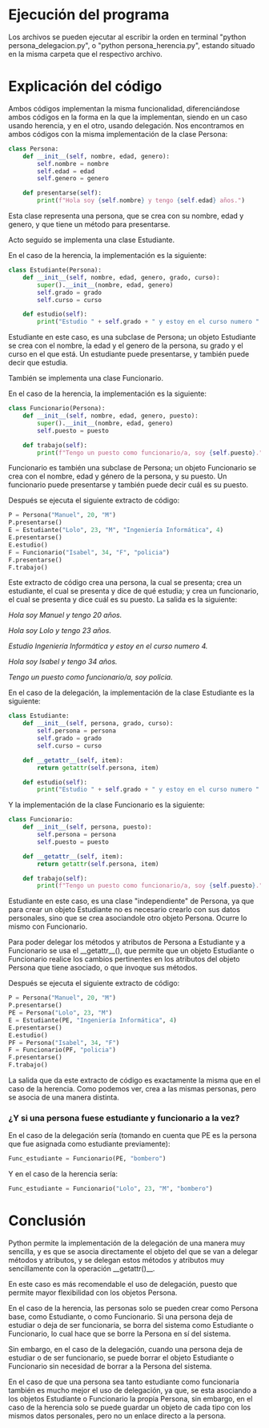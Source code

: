 # Ejecución del programa
Los archivos se pueden ejecutar al escribir la orden en terminal "python persona_delegacion.py", o "python persona_herencia.py", estando situado en la misma carpeta que el respectivo archivo.
# Explicación del código
Ambos códigos implementan la misma funcionalidad, diferenciándose ambos códigos en la forma en la que la implementan, siendo en un caso usando herencia, y en el otro, usando delegación.
Nos encontramos en ambos códigos con la misma implementación de la clase Persona:
```python
class Persona:
    def __init__(self, nombre, edad, genero):
        self.nombre = nombre
        self.edad = edad
        self.genero = genero

    def presentarse(self):
        print(f"Hola soy {self.nombre} y tengo {self.edad} años.")
```
Esta clase representa una persona, que se crea con su nombre, edad y genero, y que tiene un método para presentarse.

Acto seguido se implementa una clase Estudiante.

En el caso de la herencia, la implementación es la siguiente:

```python
class Estudiante(Persona):
    def __init__(self, nombre, edad, genero, grado, curso):
        super().__init__(nombre, edad, genero)
        self.grado = grado
        self.curso = curso

    def estudio(self):
        print("Estudio " + self.grado + " y estoy en el curso numero " + str(self.curso) + ".")
```

Estudiante en este caso, es una subclase de Persona; un objeto Estudiante se crea con el nombre, la edad y el genero de la persona, su grado y el curso en el que está. Un estudiante puede presentarse, y también puede decir que estudia.

También se implementa una clase Funcionario.

En el caso de la herencia, la implementación es la siguiente:

```python
class Funcionario(Persona):
    def __init__(self, nombre, edad, genero, puesto):
        super().__init__(nombre, edad, genero)
        self.puesto = puesto

    def trabajo(self):
        print(f"Tengo un puesto como funcionario/a, soy {self.puesto}.")
```

Funcionario es también una subclase de Persona; un objeto Funcionario se crea con el nombre, edad y género de la persona, y su puesto. Un funcionario puede presentarse y también puede decir cuál es su puesto.

Después se ejecuta el siguiente extracto de código:
```python
P = Persona("Manuel", 20, "M")
P.presentarse()
E = Estudiante("Lolo", 23, "M", "Ingeniería Informática", 4)
E.presentarse()
E.estudio()
F = Funcionario("Isabel", 34, "F", "policia")
F.presentarse()
F.trabajo()
```
Este extracto de código crea una persona, la cual se presenta; crea un estudiante, el cual se presenta y dice de qué estudia; y crea un funcionario, el cual se presenta y dice cuál es su puesto. La salida es la siguiente:

_Hola soy Manuel y tengo 20 años._

_Hola soy Lolo y tengo 23 años._

_Estudio Ingeniería Informática y estoy en el curso numero 4._

_Hola soy Isabel y tengo 34 años._

_Tengo un puesto como funcionario/a, soy policia._

En el caso de la delegación, la implementación de la clase Estudiante es la siguiente:

```python
class Estudiante:
    def __init__(self, persona, grado, curso):
        self.persona = persona
        self.grado = grado
        self.curso = curso

    def __getattr__(self, item):
        return getattr(self.persona, item)

    def estudio(self):
        print("Estudio " + self.grado + " y estoy en el curso numero " + str(self.curso) +".")
```

Y la implementación de la clase Funcionario es la siguiente:

```python
class Funcionario:
    def __init__(self, persona, puesto):
        self.persona = persona
        self.puesto = puesto

    def __getattr__(self, item):
        return getattr(self.persona, item)

    def trabajo(self):
        print(f"Tengo un puesto como funcionario/a, soy {self.puesto}.")
```

Estudiante en este caso, es una clase "independiente" de Persona, ya que para crear un objeto Estudiante no es necesario crearlo con sus datos personales, sino que se crea asociandole otro objeto Persona. Ocurre lo mismo con Funcionario.

Para poder delegar los métodos y atributos de Persona a Estudiante y a Funcionario se usa el \_\_getattr\_\_(), que permite que un objeto Estudiante o Funcionario realice los cambios pertinentes en los atributos del objeto Persona que tiene asociado, o que invoque sus métodos.

Después se ejecuta el siguiente extracto de código:
```python
P = Persona("Manuel", 20, "M")
P.presentarse()
PE = Persona("Lolo", 23, "M")
E = Estudiante(PE, "Ingeniería Informática", 4)
E.presentarse()
E.estudio()
PF = Persona("Isabel", 34, "F")
F = Funcionario(PF, "policia")
F.presentarse()
F.trabajo()
```

La salida que da este extracto de código es exactamente la misma que en el caso de la herencia. Como podemos ver, crea a las mismas personas, pero se asocia de una manera distinta.

### ¿Y si una persona fuese estudiante y funcionario a la vez?

En el caso de la delegación sería (tomando en cuenta que PE es la persona que fue asignada como estudiante previamente):

```python
Func_estudiante = Funcionario(PE, "bombero")
```

Y en el caso de la herencia sería:

```python
Func_estudiante = Funcionario("Lolo", 23, "M", "bombero")
```

# Conclusión

Python permite la implementación de la delegación de una manera muy sencilla, y es que se asocia directamente el objeto del que se van a delegar métodos y atributos, y se delegan estos métodos y atributos muy sencillamente con la operación \_\_getattr()\_\_.

En este caso es más recomendable el uso de delegación, puesto que permite mayor flexibilidad con los objetos Persona.

En el caso de la herencia, las personas solo se pueden crear como Persona base, como Estudiante, o como Funcionario. Si una persona deja de estudiar o deja de ser funcionaria, se borra del sistema como Estudiante o Funcionario, lo cual hace que se borre la Persona en sí del sistema.

Sin embargo, en el caso de la delegación, cuando una persona deja de estudiar o de ser funcionario, se puede borrar el objeto Estudiante o Funcionario sin necesidad de borrar a la Persona del sistema.

En el caso de que una persona sea tanto estudiante como funcionaria también es mucho mejor el uso de delegación, ya que, se esta asociando a los objetos Estudiante o Funcionario la propia Persona, sin embargo, en el caso de la herencia solo se puede guardar un objeto de cada tipo con los mismos datos personales, pero no un enlace directo a la persona.
